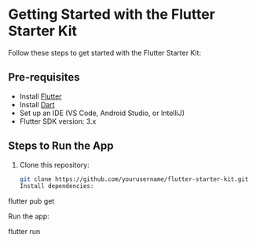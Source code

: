# Getting Started with the Flutter Starter Kit

Follow these steps to get started with the Flutter Starter Kit:

## Pre-requisites

- Install [Flutter](https://flutter.dev/docs/get-started/install)
- Install [Dart](https://dart.dev/get-dart)
- Set up an IDE (VS Code, Android Studio, or IntelliJ)
- Flutter SDK version: 3.x

## Steps to Run the App

1. Clone this repository:
   ```bash
   git clone https://github.com/yourusername/flutter-starter-kit.git
   Install dependencies:
   ```

flutter pub get

Run the app:

flutter run
